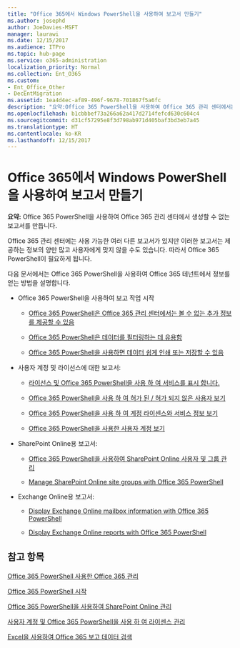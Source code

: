 ```yaml
---
title: "Office 365에서 Windows PowerShell을 사용하여 보고서 만들기"
ms.author: josephd
author: JoeDavies-MSFT
manager: laurawi
ms.date: 12/15/2017
ms.audience: ITPro
ms.topic: hub-page
ms.service: o365-administration
localization_priority: Normal
ms.collection: Ent_O365
ms.custom:
- Ent_Office_Other
- DecEntMigration
ms.assetid: 1ea4d4ec-af89-496f-9678-701867f5a6fc
description: "요약:Office 365 PowerShell을 사용하여 Office 365 관리 센터에서는 생성할 수 없는 보고서를 만듭니다."
ms.openlocfilehash: b1cbbbef73a266a62a417d2714fefcd630c604c4
ms.sourcegitcommit: d31cf57295e8f3d798ab971d405baf3bd3eb7a45
ms.translationtype: HT
ms.contentlocale: ko-KR
ms.lasthandoff: 12/15/2017
---
```

# <a name="use-windows-powershell-to-create-reports-in-office-365"></a>Office 365에서 Windows PowerShell을 사용하여 보고서 만들기

 **요약:** Office 365 PowerShell을 사용하여 Office 365 관리 센터에서 생성할 수 없는 보고서를 만듭니다.
  
Office 365 관리 센터에는 사용 가능한 여러 다른 보고서가 있지만 이러한 보고서는 제공하는 정보의 양만 많고 사용자에게 맞지 않을 수도 있습니다. 따라서 Office 365 PowerShell이 필요하게 됩니다.
  
다음 문서에서는 Office 365 PowerShell을 사용하여 Office 365 테넌트에서 정보를 얻는 방법을 설명합니다.
  
- Office 365 PowerShell을 사용하여 보고 작업 시작
    
  - [Office 365 PowerShell은 Office 365 관리 센터에서는 볼 수 없는 추가 정보를 제공할 수 있음](https://technet.microsoft.com/library/dn568034.aspx#reveal)
    
  - [Office 365 PowerShell은 데이터를 필터링하는 데 유용함](https://technet.microsoft.com/library/dn568034.aspx#filter)
    
  - [Office 365 PowerShell을 사용하면 데이터 쉽게 인쇄 또는 저장할 수 있음](https://technet.microsoft.com/library/dn568034.aspx#printsave)
    
- 사용자 계정 및 라이선스에 대한 보고서:
    
  - [라이선스 및 Office 365 PowerShell을 사용 하 여 서비스를 표시 합니다.](view-licenses-and-services-with-office-365-powershell.md)
    
  - [Office 365 PowerShell을 사용 하 여 허가 된 / 허가 되지 않은 사용자 보기](view-licensed-and-unlicensed-users-with-office-365-powershell.md)
    
  - [Office 365 PowerShell을 사용 하 여 계정 라이센스와 서비스 정보 보기](view-account-license-and-service-details-with-office-365-powershell.md)
    
  - [Office 365 PowerShell을 사용한 사용자 계정 보기](view-user-accounts-with-office-365-powershell.md)
    
- SharePoint Online용 보고서:
    
  - [Office 365 PowerShell을 사용하여 SharePoint Online 사용자 및 그룹 관리]((http://technet.microsoft.com/library/9680af2e-a965-4e62-92ee-da72105c7800.aspx))
    
  - [Manage SharePoint Online site groups with Office 365 PowerShell]((http://technet.microsoft.com/library/122f4099-c78d-4cce-bab0-4343b04596ae.aspx))
    
- Exchange Online용 보고서:
    
  - [Display Exchange Online mailbox information with Office 365 PowerShell]((http://technet.microsoft.com/library/13843002-56ca-4b75-81c5-84386522b01b.aspx))
    
  - [Display Exchange Online reports with Office 365 PowerShell]((http://technet.microsoft.com/library/4873a063-9fc4-4ed9-826a-6e935fef61d4.aspx))
    
## <a name="see-also"></a>참고 항목

#### 

[Office 365 PowerShell 사용한 Office 365 관리](manage-office-365-with-office-365-powershell.md)
  
[Office 365 PowerShell 시작](getting-started-with-office-365-powershell.md)
  
[Office 365 PowerShell을 사용하여 SharePoint Online 관리](manage-sharepoint-online-with-office-365-powershell.md)
  
[사용자 계정 및 Office 365 PowerShell을 사용 하 여 라이센스 관리](manage-user-accounts-and-licenses-with-office-365-powershell.md)
  
[Excel을 사용하여 Office 365 보고 데이터 검색](using-excel-to-retrieve-office-365-reporting-data.md)

